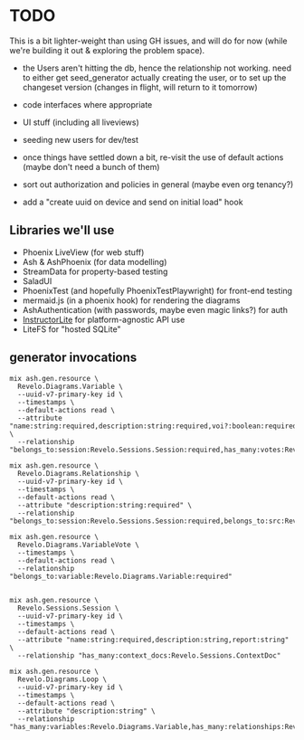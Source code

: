 # TODO

This is a bit lighter-weight than using GH issues, and will do for now (while
we're building it out & exploring the problem space).

- the Users aren't hitting the db, hence the relationship not working. need to
  either get seed_generator actually creating the user, or to set up the
  changeset version (changes in flight, will return to it tomorrow)

- code interfaces where appropriate
- UI stuff (including all liveviews)
- seeding new users for dev/test

- once things have settled down a bit, re-visit the use of default actions
  (maybe don't need a bunch of them)

- sort out authorization and policies in general (maybe even org tenancy?)

- add a "create uuid on device and send on initial load" hook

## Libraries we'll use

- Phoenix LiveView (for web stuff)
- Ash & AshPhoenix (for data modelling)
- StreamData for property-based testing
- SaladUI
- PhoenixTest (and hopefully PhoenixTestPlaywright) for front-end testing
- mermaid.js (in a phoenix hook) for rendering the diagrams
- AshAuthentication (with passwords, maybe even magic links?) for auth
- [InstructorLite](https://hexdocs.pm/instructor_lite/readme.html) for
  platform-agnostic API use
- LiteFS for "hosted SQLite"

## generator invocations

```
mix ash.gen.resource \
  Revelo.Diagrams.Variable \
  --uuid-v7-primary-key id \
  --timestamps \
  --default-actions read \
  --attribute "name:string:required,description:string:required,voi?:boolean:required,included?:boolean:required" \
  --relationship "belongs_to:session:Revelo.Sessions.Session:required,has_many:votes:Revelo.Diagrams.VariableVote"

mix ash.gen.resource \
  Revelo.Diagrams.Relationship \
  --uuid-v7-primary-key id \
  --timestamps \
  --default-actions read \
  --attribute "description:string:required" \
  --relationship "belongs_to:session:Revelo.Sessions.Session:required,belongs_to:src:Revelo.Diagrams.Variable:required,belongs_to:dst:Revelo.Diagrams.Variable:required,has_many:votes:Revelo.Diagrams.RelationshipVote"

mix ash.gen.resource \
  Revelo.Diagrams.VariableVote \
  --timestamps \
  --default-actions read \
  --relationship "belongs_to:variable:Revelo.Diagrams.Variable:required"


mix ash.gen.resource \
  Revelo.Sessions.Session \
  --uuid-v7-primary-key id \
  --timestamps \
  --default-actions read \
  --attribute "name:string:required,description:string,report:string" \
  --relationship "has_many:context_docs:Revelo.Sessions.ContextDoc"

mix ash.gen.resource \
  Revelo.Diagrams.Loop \
  --uuid-v7-primary-key id \
  --timestamps \
  --default-actions read \
  --attribute "description:string" \
  --relationship "has_many:variables:Revelo.Diagrams.Variable,has_many:relationships:Revelo.Diagrams.Relationship"
```
